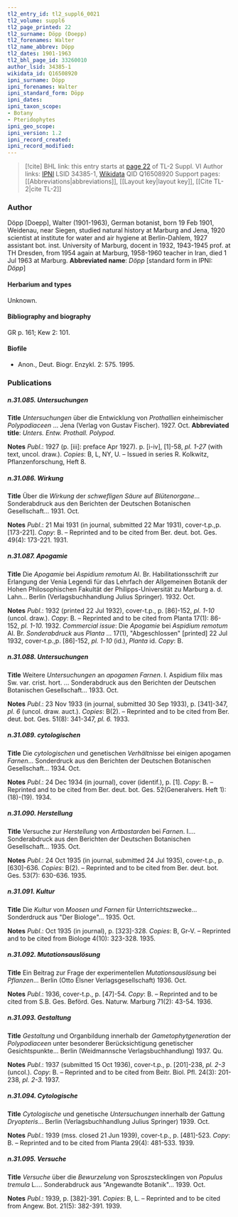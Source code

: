 ```yaml
---
tl2_entry_id: tl2_suppl6_0021
tl2_volume: suppl6
tl2_page_printed: 22
tl2_surname: Döpp (Doepp)
tl2_forenames: Walter
tl2_name_abbrev: Döpp
tl2_dates: 1901-1963
tl2_bhl_page_id: 33260010
author_lsid: 34385-1
wikidata_id: Q16508920
ipni_surname: Döpp
ipni_forenames: Walter
ipni_standard_form: Döpp
ipni_dates: 
ipni_taxon_scope: 
- Botany
- Pteridophytes
ipni_geo_scope: 
ipni_version: 1.2
ipni_record_created: 
ipni_record_modified:
---
```


> [!cite] BHL link: this entry starts at [page 22](https://www.biodiversitylibrary.org/page/33260010) of TL-2 Suppl. VI
> Author links: [IPNI](https://www.ipni.org/a/34385-1) LSID 34385-1, [Wikidata](https://www.wikidata.org/wiki/Q16508920) QID Q16508920
> Support pages: [[Abbreviations|abbreviations]], [[Layout key|layout key]], [[Cite TL-2|cite TL-2]]

### Author

Döpp \[Doepp\], Walter (1901-1963), German botanist, born 19 Feb 1901, Weidenau, near Siegen, studied natural history at Marburg and Jena, 1920 scientist at institute for water and air hygiene at Berlin-Dahlem, 1927 assistant bot. inst. University of Marburg, docent in 1932, 1943-1945 prof. at TH Dresden, from 1954 again at Marburg, 1958-1960 teacher in Iran, died 1 Jul 1963 at Marburg. 
**Abbreviated name**: *Döpp* \[standard form in IPNI: *Döpp*\]

#### Herbarium and types

Unknown.

#### Bibliography and biography

GR p. 161; Kew 2: 101.

#### Biofile

- Anon., Deut. Biogr. Enzykl. 2: 575. 1995.

### Publications

##### n.31.085. Untersuchungen

**Title**
*Untersuchungen* über die Entwicklung von *Prothallien* einheimischer *Polypodiaceen* ... Jena (Verlag von Gustav Fischer). 1927. Oct.
**Abbreviated title**: *Unters. Entw. Prothall. Polypod.*

**Notes**
*Publ*.: 1927 (p. \[iii\]: preface Apr 1927). p. \[i-iv\], \[1\]-58, *pl. 1-27* (with text, uncol. draw.).
*Copies*: B, L, NY, U. – Issued in series R. Kolkwitz, Pflanzenforschung, Heft 8.

##### n.31.086. Wirkung

**Title**
Über die *Wirkung* der *schwefligen Säure* auf *Blütenorgane*... Sonderabdruck aus den Berichten der Deutschen Botanischen Gesellschaft... 1931. Oct.

**Notes**
*Publ*.: 21 Mai 1931 (in journal, submitted 22 Mar 1931), cover-t.p.,p. \[173-221\]. *Copy*: B. – Reprinted and to be cited from Ber. deut. bot. Ges. 49(4): 173-221. 1931.

##### n.31.087. Apogamie

**Title**
Die *Apogamie* bei *Aspidium remotum* Al. Br. Habilitationsschrift zur Erlangung der Venia Legendi für das Lehrfach der Allgemeinen Botanik der Hohen Philosophischen Fakultät der Philipps-Universität zu Marburg a. d. Lahn... Berlin (Verlagsbuchhandlung Julius Springer). 1932. Oct.

**Notes**
*Publ*.: 1932 (printed 22 Jul 1932), cover-t.p., p. \[86\]-152, *pl. 1-10* (uncol. draw.). *Copy*: B. – Reprinted and to be cited from Planta 17(1): 86-152, *pl. 1-10.* 1932.
*Commercial issue*: Die *Apogamie* bei *Aspidium remotum* Al. Br. *Sonderabdruck* aus *Planta* ... 17(1), "Abgeschlossen" \[printed\] 22 Jul 1932, cover-t.p.,p. \[86\]-152, *pl. 1-10* (id.), *Planta* id. *Copy*: B.

##### n.31.088. Untersuchungen

**Title**
Weitere *Untersuchungen* an *apogamen Farnen*. I. Aspidium filix mas Sw. var. crist. hort. ... Sonderabdruck aus den Berichten der Deutschen Botanischen Gesellschaft... 1933. Oct.

**Notes**
*Publ*.: 23 Nov 1933 (in journal, submitted 30 Sep 1933), p. \[341\]-347, *pl. 6* (uncol. draw. auct.). *Copies*: B(2). – Reprinted and to be cited from Ber. deut. bot. Ges. 51(8): 341-347, *pl. 6.* 1933.

##### n.31.089. cytologischen

**Title**
Die *cytologischen* und genetischen *Verhältnisse* bei einigen apogamen *Farnen*... Sonderdruck aus den Berichten der Deutschen Botanischen Gesellschaft... 1934. Oct.

**Notes**
*Publ*.: 24 Dec 1934 (in journal), cover (identif.), p. \[1\]. *Copy*: B. – Reprinted and to be cited from Ber. deut. bot. Ges. 52(Generalvers. Heft 1): (18)-(19). 1934.

##### n.31.090. Herstellung

**Title**
Versuche zur *Herstellung* von *Artbastarden* bei *Farnen*. I.... Sonderabdruck aus den Berichten der Deutschen Botanischen Gesellschaft... 1935. Oct.

**Notes**
*Publ*.: 24 Oct 1935 (in journal, submitted 24 Jul 1935), cover-t.p., p. \[630\]-636. *Copies*: B(2). – Reprinted and to be cited from Ber. deut. bot. Ges. 53(7): 630-636. 1935.

##### n.31.091. Kultur

**Title**
Die *Kultur* von *Moosen und Farnen* für Unterrichtszwecke... Sonderdruck aus "Der Biologe"... 1935. Oct.

**Notes**
*Publ*.: Oct 1935 (in journal), p. \[323\]-328. *Copies*: B, Gr-V. – Reprinted and to be cited from Biologe 4(10): 323-328. 1935.

##### n.31.092. Mutationsauslösung

**Title**
Ein Beitrag zur Frage der experimentellen *Mutationsauslösung* bei *Pflanzen*... Berlin (Otto Elsner Verlagsgesellschaft) 1936. Oct.

**Notes**
*Publ*.: 1936, cover-t.p., p. \[47\]-54. *Copy*: B. – Reprinted and to be cited from S.B. Ges. Beförd. Ges. Naturw. Marburg 71(2): 43-54. 1936.

##### n.31.093. Gestaltung

**Title**
*Gestaltung* und Organbildung innerhalb der *Gametophytgeneration* der *Polypodiaceen* unter besonderer Berücksichtigung genetischer Gesichtspunkte... Berlin (Weidmannsche Verlagsbuchhandlung) 1937. Qu.

**Notes**
*Publ*.: 1937 (submitted 15 Oct 1936), cover-t.p., p. \[201\]-238, *pl. 2-3* (uncol.). *Copy*: B. – Reprinted and to be cited from Beitr. Biol. Pfl. 24(3): 201-238, *pl. 2-3.* 1937.

##### n.31.094. Cytologische

**Title**
*Cytologische* und genetische *Untersuchungen* innerhalb der Gattung *Dryopteris*... Berlin (Verlagsbuchhandlung Julius Springer) 1939. Oct.

**Notes**
*Publ*.: 1939 (mss. closed 21 Jun 1939), cover-t.p., p. \[481\]-523. *Copy*: B. – Reprinted and to be cited from Planta 29(4): 481-533. 1939.

##### n.31.095. Versuche

**Title**
*Versuche* über die *Bewurzelung* von Sproszstecklingen von *Populus tremula* L.... Sonderabdruck aus "Angewandte Botanik"... 1939. Oct.

**Notes**
*Publ*.: 1939, p. \[382\]-391. *Copies*: B, L. – Reprinted and to be cited from Angew. Bot. 21(5): 382-391. 1939.

